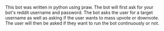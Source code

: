 This bot was written in python using praw.  The bot will first ask for your bot's reddit username and password.  The bot asks the user for a target username as well as asking if the user wants to mass upvote or downvote.  The user will then be asked if they want to run the bot continuously or not.
